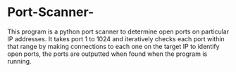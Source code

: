 # Port-Scanner-
This program is a python port scanner to determine open ports on particular IP addresses. It takes port 1 to 1024 and iteratively checks each port within that range by making connections to each one on the target IP to identify open ports, the ports are outputted when found when the program is running.
